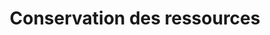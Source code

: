 ---
title: Conservation des ressources
longTitle: 'Conservation des ressources'
tags:
- gccommon
french:
- "[[Resources conservation]]"
---